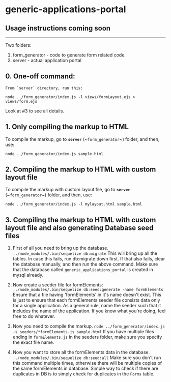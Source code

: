 # generic-applications-portal

## Usage instructions coming soon

----------

Two folders:
1. form\_generator - code to generate form related code.
2. server - actual application portal

## 0. One-off command:
    From `server` directory, run this:

```node ../form_generator/index.js -l views/formLayout.ejs > views/form.ejs```

Look at #3 to see all details.

## 1. Only compiling the markup to HTML
To compile the markup, go to **`server`** (~`form_generator`~) folder, and then, use:

```node ../form_generator/index.js sample.html```

## 2. Compiling the markup to HTML with custom layout file
To compile the markup with custom layout file, go to **`server`** (~`form_generator`~) folder, and then, use:

```node ../form_generator/index.js -l mylayout.html sample.html```

## 3. Compiling the markup to HTML with custom layout file and also generating Database seed files

1. First of all you need to bring up the database.
    ```../node_modules/.bin/sequelize db:migrate```
    This will bring up all the tables. In case this fails, run db:migrate:down first. If that also
    fails, clear the database manually, and then run the above command. Make sure that the database
    called ```generic_applications_portal``` is created in mysql already.

2. Now create a seeder file for formElements:
    ```../node_modules/.bin/sequelize db:seed:generate -name formElements```
    Ensure that a file having 'formElements' in it's name doesn't exist. This is just to ensure that each formElements seeder file consists data only for a single application. As a general
    rule, name the seeder such that it includes the name of the application.
    If you know what you're doing, feel free to do whatever.

3. Now you need to compile the markup.
    ```node ../form_generator/index.js -s seeders/*formElements.js sample.html```
    If you have multiple files ending in `formElements.js` in the seeders folder, make sure you
    specify the exact file name.

4. Now you want to store all the formElements data in the database.
```../node_modules/.bin/sequelize db:seed:all```
    Make sure you don't run this command multiple times, otherwise there will be multiple copies
    of the same formElements in database. Simple way to check if there are duplicates in DB is
    to simply check for duplicates in the `Forms` table.
